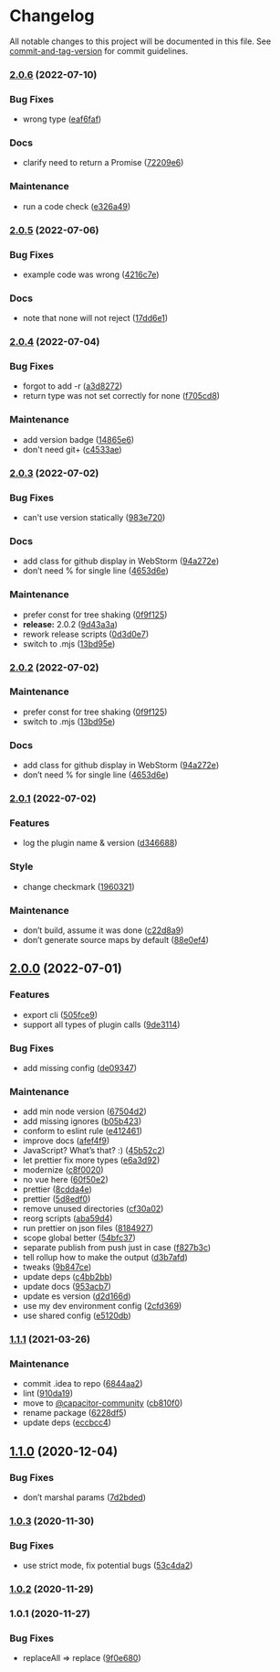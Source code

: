 # Changelog

All notable changes to this project will be documented in this file. See [commit-and-tag-version](https://github.com/absolute-version/commit-and-tag-version) for commit guidelines.

### [2.0.6](https://github.com/aparajita/capacitor-native-decorator/compare/v2.0.5...v2.0.6) (2022-07-10)


### Bug Fixes

* wrong type ([eaf6faf](https://github.com/aparajita/capacitor-native-decorator/commit/eaf6faf4502d7c2f7eea56314b9cbce8a2fbb178))


### Docs

* clarify need to return a Promise ([72209e6](https://github.com/aparajita/capacitor-native-decorator/commit/72209e6fb908494ce7b4ecc7cc56474bb6240199))


### Maintenance

* run a code check ([e326a49](https://github.com/aparajita/capacitor-native-decorator/commit/e326a49c133cb2fabbb91ea1e1377f68a1e6bfdf))

### [2.0.5](https://github.com/aparajita/capacitor-native-decorator/compare/v2.0.4...v2.0.5) (2022-07-06)


### Bug Fixes

* example code was wrong ([4216c7e](https://github.com/aparajita/capacitor-native-decorator/commit/4216c7e15efdd21154ab8da3129f4f55b6df2a12))


### Docs

* note that none will not reject ([17dd6e1](https://github.com/aparajita/capacitor-native-decorator/commit/17dd6e1564c64cc8d5d58322cd75bce2a84deb87))

### [2.0.4](https://github.com/aparajita/capacitor-native-decorator/compare/v2.0.3...v2.0.4) (2022-07-04)


### Bug Fixes

* forgot to add -r ([a3d8272](https://github.com/aparajita/capacitor-native-decorator/commit/a3d8272f7e94920c454f4884d81c5cd914af3173))
* return type was not set correctly for none ([f705cd8](https://github.com/aparajita/capacitor-native-decorator/commit/f705cd887a5cee255c788abf4a9fb350dfdd93dc))


### Maintenance

* add version badge ([14865e6](https://github.com/aparajita/capacitor-native-decorator/commit/14865e6621b610abc6d9ea94d1ef3182dd2b570d))
* don't need git+ ([c4533ae](https://github.com/aparajita/capacitor-native-decorator/commit/c4533ae4e6bc745b4386f881b1ffa1299a2416f3))

### [2.0.3](https://github.com/aparajita/capacitor-native-decorator/compare/v2.0.1...v2.0.3) (2022-07-02)


### Bug Fixes

* can't use version statically ([983e720](https://github.com/aparajita/capacitor-native-decorator/commit/983e72058e90d7c5cc9da6f8ee006697f56b1cad))


### Docs

* add class for github display in WebStorm ([94a272e](https://github.com/aparajita/capacitor-native-decorator/commit/94a272ec03aaec98879efcd0c51b5c8582cab9a4))
* don’t need % for single line ([4653d6e](https://github.com/aparajita/capacitor-native-decorator/commit/4653d6e86fea3d78ac3ee388a3870a40ae0f856d))


### Maintenance

* prefer const for tree shaking ([0f9f125](https://github.com/aparajita/capacitor-native-decorator/commit/0f9f1251da56418568ac3c1ccdb00650c3358bd2))
* **release:** 2.0.2 ([9d43a3a](https://github.com/aparajita/capacitor-native-decorator/commit/9d43a3ae34f7cf087f07b523945d14c94c8ac0a4))
* rework release scripts ([0d3d0e7](https://github.com/aparajita/capacitor-native-decorator/commit/0d3d0e7bb12d48bceddb86e54fa49eafab039023))
* switch to .mjs ([13bd95e](https://github.com/aparajita/capacitor-native-decorator/commit/13bd95e02bce8e55f9792f628a555908abfa2628))

### [2.0.2](https://github.com/aparajita/capacitor-native-decorator/compare/v2.0.1...v2.0.2) (2022-07-02)


### Maintenance

* prefer const for tree shaking ([0f9f125](https://github.com/aparajita/capacitor-native-decorator/commit/0f9f1251da56418568ac3c1ccdb00650c3358bd2))
* switch to .mjs ([13bd95e](https://github.com/aparajita/capacitor-native-decorator/commit/13bd95e02bce8e55f9792f628a555908abfa2628))


### Docs

* add class for github display in WebStorm ([94a272e](https://github.com/aparajita/capacitor-native-decorator/commit/94a272ec03aaec98879efcd0c51b5c8582cab9a4))
* don’t need % for single line ([4653d6e](https://github.com/aparajita/capacitor-native-decorator/commit/4653d6e86fea3d78ac3ee388a3870a40ae0f856d))

### [2.0.1](https://github.com/aparajita/capacitor-native-decorator/compare/v2.0.0...v2.0.1) (2022-07-02)


### Features

* log the plugin name & version ([d346688](https://github.com/aparajita/capacitor-native-decorator/commit/d34668893327caf9e3bfa0dcc882ee24bfe70fa4))


### Style

* change checkmark ([1960321](https://github.com/aparajita/capacitor-native-decorator/commit/19603217d19253f06ce457ec28e64a076331f894))


### Maintenance

* don’t build, assume it was done ([c22d8a9](https://github.com/aparajita/capacitor-native-decorator/commit/c22d8a9625e76130358572beaced1a6e742df8a6))
* don’t generate source maps by default ([88e0ef4](https://github.com/aparajita/capacitor-native-decorator/commit/88e0ef4ee1b54455edc7ae5e8ac5ed666e82df93))

## [2.0.0](https://github.com/aparajita/capacitor-native-decorator/compare/v1.1.1...v2.0.0) (2022-07-01)


### Features

* export cli ([505fce9](https://github.com/aparajita/capacitor-native-decorator/commit/505fce9938d71237450927525f9f69562ba7c06c))
* support all types of plugin calls ([9de3114](https://github.com/aparajita/capacitor-native-decorator/commit/9de311407ab15ab1d8b92d27062e7c06d5f4d9d1))


### Bug Fixes

* add missing config ([de09347](https://github.com/aparajita/capacitor-native-decorator/commit/de09347b84effd9ef3e361a16a0478a0e3f08cfe))


### Maintenance

* add min node version ([67504d2](https://github.com/aparajita/capacitor-native-decorator/commit/67504d2e3fe05075b6576e21f3e31edc014bdac2))
* add missing ignores ([b05b423](https://github.com/aparajita/capacitor-native-decorator/commit/b05b423f836cfe5002ca046a79b65aad94a6d293))
* conform to eslint rule ([e412461](https://github.com/aparajita/capacitor-native-decorator/commit/e412461780d97e3412835d090d3f634f2eb7c0f6))
* improve docs ([afef4f9](https://github.com/aparajita/capacitor-native-decorator/commit/afef4f9c886a5f2c624a6f3a37c422bc854596ea))
* JavaScript? What’s that? :) ([45b52c2](https://github.com/aparajita/capacitor-native-decorator/commit/45b52c2c3a45c30cdee27c1d9c9965ac420dfe7f))
* let prettier fix more types ([e6a3d92](https://github.com/aparajita/capacitor-native-decorator/commit/e6a3d928f884a8da94328ef38dc32770d40342eb))
* modernize ([c8f0020](https://github.com/aparajita/capacitor-native-decorator/commit/c8f0020fe34cb7ab56d462caf08eeee7ea085e02))
* no vue here ([60f50e2](https://github.com/aparajita/capacitor-native-decorator/commit/60f50e2a2fa44dfdac530a4140d3732c3bd1b20e))
* prettier ([8cdda4e](https://github.com/aparajita/capacitor-native-decorator/commit/8cdda4ec866b9b6c68f2a38c74fad0765398f2b9))
* prettier ([5d8edf0](https://github.com/aparajita/capacitor-native-decorator/commit/5d8edf0bd6e5aa9eb5d2e65af4021c37ac4dc4d3))
* remove unused directories ([cf30a02](https://github.com/aparajita/capacitor-native-decorator/commit/cf30a02df7dbbc93288f70ae3595f06f37f5342c))
* reorg scripts ([aba59d4](https://github.com/aparajita/capacitor-native-decorator/commit/aba59d4f9c5641a7c29f2f1b92df1f687e393564))
* run prettier on json files ([8184927](https://github.com/aparajita/capacitor-native-decorator/commit/8184927717396fef54e6e86d1a7790f023ec6475))
* scope global better ([54bfc37](https://github.com/aparajita/capacitor-native-decorator/commit/54bfc37be10073056b84badb68ff933ff973754b))
* separate publish from push just in case ([f827b3c](https://github.com/aparajita/capacitor-native-decorator/commit/f827b3cb18712a0e1e59c5823af18b898032ac20))
* tell rollup how to make the output ([d3b7afd](https://github.com/aparajita/capacitor-native-decorator/commit/d3b7afd270a0158d9bfce20404af69740116ec18))
* tweaks ([9b847ce](https://github.com/aparajita/capacitor-native-decorator/commit/9b847ce70786bdf8389cd9d98754ff2341b1540e))
* update deps ([c4bb2bb](https://github.com/aparajita/capacitor-native-decorator/commit/c4bb2bb4ef84637e92f7f2c5fb2d0505a3879fd8))
* update docs ([953acb7](https://github.com/aparajita/capacitor-native-decorator/commit/953acb7eb7cb453523a99110f655b56af1772cdd))
* update es version ([d2d166d](https://github.com/aparajita/capacitor-native-decorator/commit/d2d166d913eea35d41eea97f1ddf1f2d0b00f269))
* use my dev environment config ([2cfd369](https://github.com/aparajita/capacitor-native-decorator/commit/2cfd369d386c9b04d512730bfa9428f11eca967a))
* use shared config ([e5120db](https://github.com/aparajita/capacitor-native-decorator/commit/e5120dbf54a3aa4a1c416ea092fcc0f32e4da872))

### [1.1.1](https://github.com/aparajita/capacitor-native-decorator/compare/v1.1.0...v1.1.1) (2021-03-26)


### Maintenance

* commit .idea to repo ([6844aa2](https://github.com/aparajita/capacitor-native-decorator/commit/6844aa2d7708ff1e47a79ff61951599de72ada77))
* lint ([910da19](https://github.com/aparajita/capacitor-native-decorator/commit/910da19144c98e31e598d60ed9c3912d79415c1a))
* move to [@capacitor-community](https://github.com/capacitor-community) ([cb810f0](https://github.com/aparajita/capacitor-native-decorator/commit/cb810f04f6ecf9d09167fa7d3ba6492d2825a410))
* rename package ([6228df5](https://github.com/aparajita/capacitor-native-decorator/commit/6228df5fc2a4f3640dc7e9436795793b01563c4d))
* update deps ([eccbcc4](https://github.com/aparajita/capacitor-native-decorator/commit/eccbcc452fb5da20e34e18275751778d144cd9e1))

## [1.1.0](https://github.com/aparajita/capacitor-native-decorator/compare/v1.0.3...v1.1.0) (2020-12-04)


### Bug Fixes

* don’t marshal params ([7d2bded](https://github.com/aparajita/capacitor-native-decorator/commit/7d2bded83c4b4387d33865d71d7bd6e375ad31ba))

### [1.0.3](https://github.com/aparajita/capacitor-native-decorator/compare/v1.0.2...v1.0.3) (2020-11-30)


### Bug Fixes

* use strict mode, fix potential bugs ([53c4da2](https://github.com/aparajita/capacitor-native-decorator/commit/53c4da2abbe6d6885b4e070e798d6d1f784e422a))

### [1.0.2](https://github.com/aparajita/capacitor-native-decorator/compare/v1.0.1...v1.0.2) (2020-11-29)

### 1.0.1 (2020-11-27)


### Bug Fixes

* replaceAll => replace ([9f0e680](https://github.com/aparajita/capacitor-native-decorator/commit/9f0e68087ee6c116f25b5e7d0d7feb16e6c233ca))

